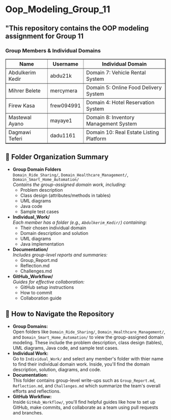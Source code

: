 # Oop_Modeling_Group_11
<!DOCTYPE html>
<html>

<body>
  <h2>"This repository contains the OOP modeling assignment for Group
11</h2>
  <h3>Group Members & Individual Domains</h3>


  <table border="1" cellpadding="8" cellspacing="0">
    <tr>
      <th>Name</th>
      <th>Username</th>
      <th>Individual Domain</th>
    </tr>
    <tr>
      <td>Abdulkerim Kedir</td>
      <td>abdu21k</td>
      <td>Domain 7: Vehicle Rental System</td>
    </tr>
    <tr>
      <td>Mihrer Belete</td>
      <td>mercymera</td>
      <td>Domain 5: Online Food Delivery System</td>
    </tr>
    <tr>
      <td>Firew Kasa</td>
      <td>frew094991</td>
      <td>Domain 4: Hotel Reservation System </td>
    </tr>
    <tr>
      <td>Mastewal Ayano</td>
      <td>mayaye1</td>
      <td>Domain 8: Inventory Management System</td>
    </tr>
    <tr>
      <td>Dagmawi Teferi</td>
      <td>dadu1161</td>
      <td>Domain 10: Real Estate Listing Platform</td>
    </tr>
  </table>
  <h2>📁 Folder Organization Summary</h2>

<ul>
  <li>
    <strong>Group Domain Folders</strong><br>
    <code>Domain_Ride_Sharing/</code>, <code>Domain_Healthcare_Management/</code>, <code>Domain_Smart_Home_Automation/</code><br>
    <em>Contains the group-assigned domain work, including:</em>
    <ul>
      <li>Problem description</li>
      <li>Class design (attributes/methods in tables)</li>
      <li>UML diagrams</li>
      <li>Java code</li>
      <li>Sample test cases</li>
    </ul>
  </li>

  <li>
    <strong>Individual_Work/</strong><br>
    <em>Each member has a folder (e.g., <code>Abdulkerim_Kedir/</code>) containing:</em>
    <ul>
      <li>Their chosen individual domain</li>
      <li>Domain description and solution</li>
      <li>UML diagrams</li>
      <li>Java implementation</li>
    </ul>
  </li>

  <li>
    <strong>Documentation/</strong><br>
    <em>Includes group-level reports and summaries:</em>
    <ul>
      <li>Group_Report.md</li>
      <li>Reflection.md</li>
      <li>Challenges.md</li>
    </ul>
  </li>

  <li>
    <strong>GitHub_Workflow/</strong><br>
    <em>Guides for effective collaboration:</em>
    <ul>
      <li>GitHub setup instructions</li>
      <li>How to commit</li>
      <li>Collaboration guide</li>
    </ul>
  </li>
</ul>
<h2>🧭 How to Navigate the Repository</h2>

<ul>
  <li>
    <strong>Group Domains:</strong><br>
    Open folders like <code>Domain_Ride_Sharing/</code>, <code>Domain_Healthcare_Management/</code>, and <code>Domain_Smart_Home_Automation/</code> to view the group-assigned domain modeling. These include the problem description, class design (tables), UML diagrams, Java code, and sample test cases.
  </li>

  <li>
    <strong>Individual Work:</strong><br>
    Go to <code>Individual_Work/</code> and select any member's folder with thier name to find their individual domain work. Inside, you'll find the domain description, solution, diagrams, and code.
  </li>

  <li>
    <strong>Documentation:</strong><br>
    This folder contains group-level write-ups such as <code>Group_Report.md</code>, <code>Reflection.md</code>, and <code>Challenges.md</code> which summarize the team's overall efforts and reflections.
  </li>

  <li>
    <strong>GitHub Workflow:</strong><br>
    Inside <code>GitHub_Workflow/</code>, you'll find helpful guides like how to set up GitHub, make commits, and collaborate as a team using pull requests and branches.
  </li>
</ul>



</body>
</html>




